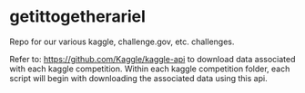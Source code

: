 # getittogetherariel
Repo for our various kaggle, challenge.gov, etc. challenges.

Refer to: https://github.com/Kaggle/kaggle-api to download data associated with each kaggle competition. Within each kaggle competition folder, each script will begin with downloading the associated data using this api.
